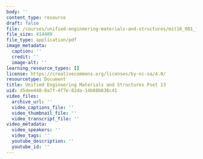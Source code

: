 ```yaml
---
body: ''
content_type: resource
draft: false
file: /courses/unified-engineering-materials-and-structures/mit16_001_f21_pset13.pdf
file_size: 414489
file_type: application/pdf
image_metadata:
  caption: ''
  credit: ''
  image-alt: ''
learning_resource_types: []
license: https://creativecommons.org/licenses/by-nc-sa/4.0/
resourcetype: Document
title: Unified Engineering Materials and Structures Pset 13
uid: d5dee448-0a7f-4f7e-82da-14b88b636c41
video_files:
  archive_url: ''
  video_captions_file: ''
  video_thumbnail_file: ''
  video_transcript_file: ''
video_metadata:
  video_speakers: ''
  video_tags: ''
  youtube_description: ''
  youtube_id: ''
---
```

